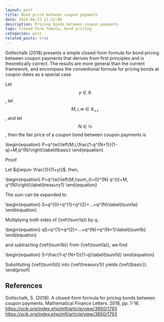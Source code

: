 ```yaml
---
layout: post
title: Bond price between coupon payments  
date: 2024-04-23 11:12:00
description: Pricing bonds between coupon payments
tags: Closed-form fomula, bond pricing
categories: post
related_posts: true
---
```

Gottschalk (2018) presents a simple closed-form formula for bond pricing between coupon payments that derives from first principles and is theoretically correct. The results are more general than the current framework, and encompass the conventional formula for pricing  bonds at coupon dates as a special case.

Let $$y\in \mathbb{R}$$, let $$M, i, w \in \mathbb{R}_{++}$$, and let $$N\in \mathbb{N}$$, then the fair price of a coupon bond between coupon payments is

\begin{equation}
P=q^{w}\left(M\,i\,\frac{1-q^{N+1}}{1-q}+M\,q^{N}\right)\label{tbasic}
\end{equation}

Proof

Let $q\equiv \frac{1}{(1+y)}$, then,

\begin{equation}
P=q^{w}\left(M\,i\sum_{t=0}^{N} q^{t}+M\, q^{N}\right)\label{treasury1}
\end{equation} 

The sum can be expanded to

\begin{equation}
S=q^{0}+q^{1}+q^{2}+...+q^{N}\label{tsum1a}
\end{equation}

Multiplying both sides of (\ref{tsum1a}) by $q$,

\begin{equation}
qS=q^{1}+q^{2}+...+q^{N}+q^{N+1}\label{tsum1b}
\end{equation}

and subtracting (\ref{tsum1b}) from (\ref{tsum1a}), we find

\begin{equation}
S=\frac{1-q^{N+1}}{1-q}\label{tsum1d}
\end{equation}

Substituting (\ref{tsum1d}) into (\ref{treasury1}) yields (\ref{tbasic}).
\end{proof}
                                                                        
## References

Gottschalk, S. (2018). A closed-form formula for pricing bonds between coupon payments. Mathematical Finance Letters. 2018, pp. 1-16.
<a href="https://scik.org/index.php/mfl/article/view/3650/1793">https://scik.org/index.php/mfl/article/view/3650/1793</a>
<a href="https://repository.mdx.ac.uk/item/87qzz">https://scik.org/index.php/mfl/article/view/3650/1793</a>
